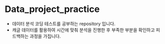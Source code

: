 # Data_project_practice
- 데이터 분석 코딩 테스트를 공부하는 repository 입니다. 
- 캐글 데이터를 활용하여 시간에 맞춰 분석을 진행한 후 부족한 부분을 확인하고 피드백하는 과정을 가집니다.
